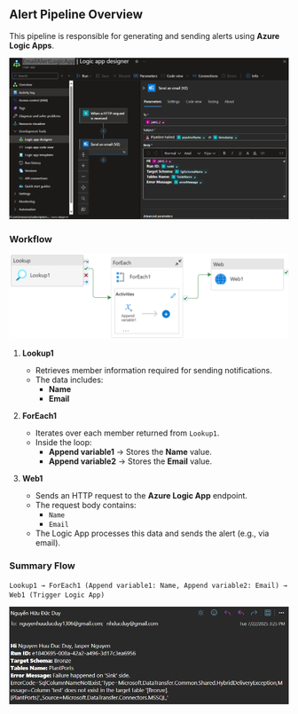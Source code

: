 ## Alert Pipeline Overview
This pipeline is responsible for generating and sending alerts using **Azure Logic Apps**.

![ADF logic app Alert email](img_alert_email/email_alert_logic_app.png)

### Workflow

![ADF pl Alert email](img_alert_email/pl_alert_email.png)

1. **Lookup1**
   - Retrieves member information required for sending notifications.
   - The data includes:
     - **Name**
     - **Email**

2. **ForEach1**
   - Iterates over each member returned from `Lookup1`.
   - Inside the loop:
     - **Append variable1** → Stores the **Name** value.
     - **Append variable2** → Stores the **Email** value.

3. **Web1**
   - Sends an HTTP request to the **Azure Logic App** endpoint.
   - The request body contains:
     - `Name`
     - `Email`
   - The Logic App processes this data and sends the alert (e.g., via email).

### Summary Flow

`Lookup1 → ForEach1 (Append variable1: Name, Append variable2: Email) → Web1 (Trigger Logic App)`

![Email](img_alert_email/email_alert.png)